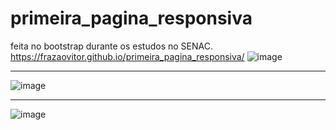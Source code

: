# primeira_pagina_responsiva
 feita no bootstrap durante os estudos no SENAC.<br>
https://frazaovitor.github.io/primeira_pagina_responsiva/
![image](https://user-images.githubusercontent.com/51264703/128523620-1f681b78-5e2f-4458-8f66-54f5409e56c8.png)

------------------------------

![image](https://user-images.githubusercontent.com/51264703/128526250-40eac052-ac1a-4288-8a95-eebd3f657e59.png)


--------------------------

![image](https://user-images.githubusercontent.com/51264703/128526365-c224638a-da2c-47e3-97e9-9347e02a3c97.png)

